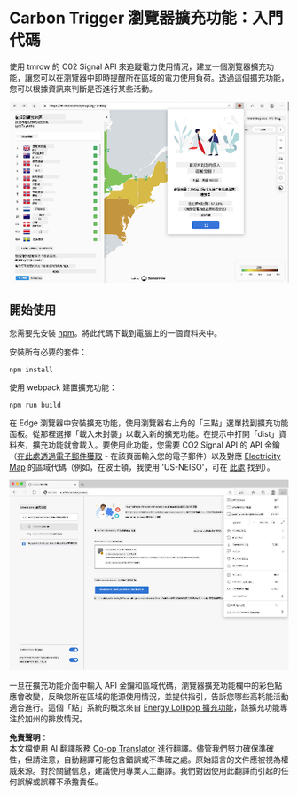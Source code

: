 <!--
CO_OP_TRANSLATOR_METADATA:
{
  "original_hash": "26fd39046d264ba185dcb086d3a8cf3e",
  "translation_date": "2025-08-25T23:35:00+00:00",
  "source_file": "5-browser-extension/start/README.md",
  "language_code": "mo"
}
-->
# Carbon Trigger 瀏覽器擴充功能：入門代碼

使用 tmrow 的 C02 Signal API 來追蹤電力使用情況，建立一個瀏覽器擴充功能，讓您可以在瀏覽器中即時提醒所在區域的電力使用負荷。透過這個擴充功能，您可以根據資訊來判斷是否進行某些活動。

![擴充功能截圖](../../../../translated_images/extension-screenshot.0e7f5bfa110e92e3875e1bc9405edd45a3d2e02963e48900adb91926a62a5807.mo.png)

## 開始使用

您需要先安裝 [npm](https://npmjs.com)。將此代碼下載到電腦上的一個資料夾中。

安裝所有必要的套件：

```
npm install
```

使用 webpack 建置擴充功能：

```
npm run build
```

在 Edge 瀏覽器中安裝擴充功能，使用瀏覽器右上角的「三點」選單找到擴充功能面板。從那裡選擇「載入未封裝」以載入新的擴充功能。在提示中打開「dist」資料夾，擴充功能就會載入。要使用此功能，您需要 CO2 Signal API 的 API 金鑰（[在此處透過電子郵件獲取](https://www.co2signal.com/) - 在該頁面輸入您的電子郵件）以及對應 [Electricity Map](https://www.electricitymap.org/map) 的區域代碼（例如，在波士頓，我使用 'US-NEISO'，可在 [此處](http://api.electricitymap.org/v3/zones) 找到）。

![安裝擴充功能](../../../../translated_images/install-on-edge.78634f02842c48283726c531998679a6f03a45556b2ee99d8ff231fe41446324.mo.png)

一旦在擴充功能介面中輸入 API 金鑰和區域代碼，瀏覽器擴充功能欄中的彩色點應會改變，反映您所在區域的能源使用情況，並提供指引，告訴您哪些高耗能活動適合進行。這個「點」系統的概念來自 [Energy Lollipop 擴充功能](https://energylollipop.com/)，該擴充功能專注於加州的排放情況。

**免責聲明**：  
本文檔使用 AI 翻譯服務 [Co-op Translator](https://github.com/Azure/co-op-translator) 進行翻譯。儘管我們努力確保準確性，但請注意，自動翻譯可能包含錯誤或不準確之處。原始語言的文件應被視為權威來源。對於關鍵信息，建議使用專業人工翻譯。我們對因使用此翻譯而引起的任何誤解或誤釋不承擔責任。
